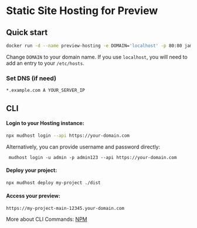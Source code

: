 # Static Site Hosting for Preview

## Quick start

```bash
docker run -d --name preview-hosting -e DOMAIN='localhost' -p 80:80 jamaks/hosting:latest
```

Change `DOMAIN` to your domain name. If you use `localhost`, you will need to add an entry to your `/etc/hosts`.

### Set DNS (if need)

```
*.example.com A YOUR_SERVER_IP
```


## CLI

#### Login to your Hosting instance:

```bash
npx mudhost login --api https://your-domain.com
```

Alternatively, you can provide username and password directly:
```
 mudhost login -u admin -p admin123 --api https://your-domain.com
```

#### Deploy your project:

```bash
npx mudhost deploy my-project ./dist
```

#### Access your preview:

```text
https://my-project-main-12345.your-domain.com
```

More about CLI Commands: [NPM](/npm)